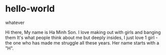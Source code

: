 # hello-world
whatever

Hi there,
My name is Ha Minh Son. I love making out with girls and banging them
It's what people think about me but deeply insides, I just love 1 girl - the one who has made me struggle all these years. Her name starts with a "H". 
